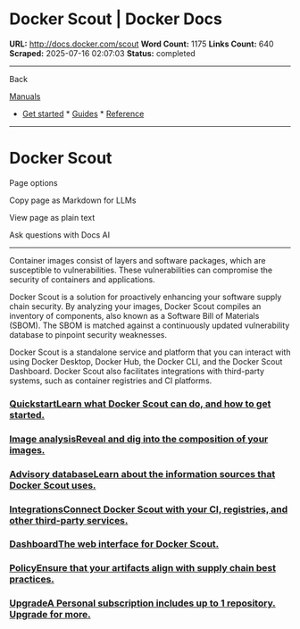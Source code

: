 # Docker Scout | Docker Docs

**URL:** http://docs.docker.com/scout
**Word Count:** 1175
**Links Count:** 640
**Scraped:** 2025-07-16 02:07:03
**Status:** completed

---

Back

[Manuals](https://docs.docker.com/manuals/)

  * [Get started](http://docs.docker.com/get-started/)   * [Guides](http://docs.docker.com/guides/)   * [Reference](http://docs.docker.com/reference/)

* * *

# Docker Scout

Page options

Copy page as Markdown for LLMs

View page as plain text

Ask questions with Docs AI

* * *

Container images consist of layers and software packages, which are susceptible to vulnerabilities. These vulnerabilities can compromise the security of containers and applications.

Docker Scout is a solution for proactively enhancing your software supply chain security. By analyzing your images, Docker Scout compiles an inventory of components, also known as a Software Bill of Materials \(SBOM\). The SBOM is matched against a continuously updated vulnerability database to pinpoint security weaknesses.

Docker Scout is a standalone service and platform that you can interact with using Docker Desktop, Docker Hub, the Docker CLI, and the Docker Scout Dashboard. Docker Scout also facilitates integrations with third-party systems, such as container registries and CI platforms.

### [QuickstartLearn what Docker Scout can do, and how to get started.](http://docs.docker.com/scout/quickstart/)

### [Image analysisReveal and dig into the composition of your images.](http://docs.docker.com/scout/image-analysis/)

### [Advisory databaseLearn about the information sources that Docker Scout uses.](http://docs.docker.com/scout/advisory-db-sources/)

### [IntegrationsConnect Docker Scout with your CI, registries, and other third-party services.](http://docs.docker.com/scout/integrations/)

### [DashboardThe web interface for Docker Scout.](http://docs.docker.com/scout/dashboard/)

### [PolicyEnsure that your artifacts align with supply chain best practices.](http://docs.docker.com/scout/policy/)

### [UpgradeA Personal subscription includes up to 1 repository. Upgrade for more.](http://docs.docker.com/subscription/change/)